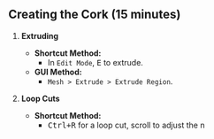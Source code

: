 ## Creating the Cork (15 minutes)

1. **Extruding**  
   - **Shortcut Method:**  
     - In `Edit Mode`, <kbd>E</kbd> to extrude.  
   - **GUI Method:**  
     - `Mesh > Extrude > Extrude Region`.

2. **Loop Cuts**  
   - **Shortcut Method:**  
     - <kbd>Ctrl+R</kbd> for a loop cut, scroll to adjust the n
